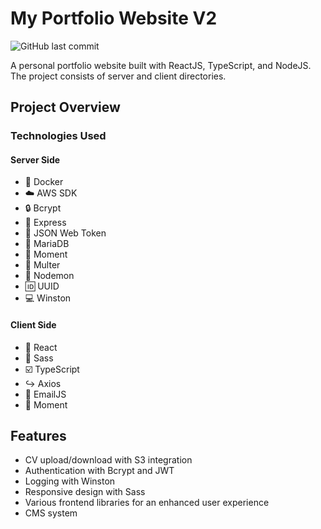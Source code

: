# My Portfolio Website V2

![GitHub last commit](https://img.shields.io/github/last-commit/StGrozdanov/portfolio-v2)

A personal portfolio website built with ReactJS, TypeScript, and NodeJS. The project consists of server and client directories.

## Project Overview

### Technologies Used

#### Server Side
- :whale: Docker
- :cloud: AWS SDK 
- :lock: Bcrypt 
- 🚆 Express 
- :key: JSON Web Token 
- 🏬 MariaDB 
- 📅 Moment 
- :file_folder: Multer 
- :twisted_rightwards_arrows: Nodemon 
- :id: UUID 
- :computer: Winston 

#### Client Side
- :rocket: React 
- :art: Sass 
- ☑️ TypeScript 
- ↪️ Axios 
- :email: EmailJS 
- 📅 Moment 

## Features
- CV upload/download with S3 integration
- Authentication with Bcrypt and JWT
- Logging with Winston
- Responsive design with Sass
- Various frontend libraries for an enhanced user experience
- CMS system
